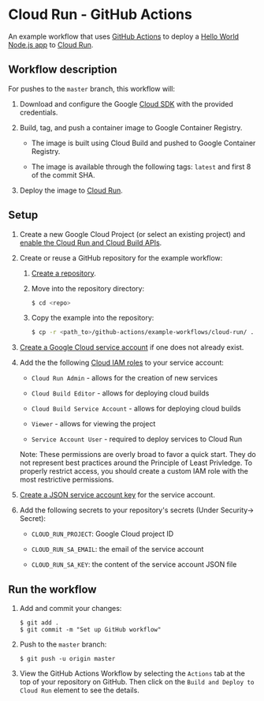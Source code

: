 # Cloud Run - GitHub Actions

An example workflow that uses [GitHub Actions][actions] to deploy a
[Hello World Node.js app](index.js) to [Cloud Run][cloud-run].

## Workflow description

For pushes to the `master` branch, this workflow will:

1.  Download and configure the Google [Cloud SDK][sdk] with the provided
    credentials.

1.  Build, tag, and push a container image to Google Container Registry.

    - The image is built using Cloud Build and pushed to Google Container Registry.

    - The image is available through the following tags: `latest` and first 8 of
      the commit SHA.

1.  Deploy the image to [Cloud Run][cloud-run].

## Setup

1.  Create a new Google Cloud Project (or select an existing project) and
    [enable the Cloud Run and Cloud Build APIs](https://console.cloud.google.com/flows/enableapi?apiid=cloudbuild.googleapis.com,run.googleapis.com).

1.  Create or reuse a GitHub repository for the example workflow:

    1.  [Create a repository](https://help.github.com/en/github/creating-cloning-and-archiving-repositories/creating-a-new-repository).

    1.  Move into the repository directory:

        ```sh
        $ cd <repo>
        ```

    1.  Copy the example into the repository:

        ```sh
        $ cp -r <path_to>/github-actions/example-workflows/cloud-run/ .
        ```

1.  [Create a Google Cloud service account][create-sa] if one does not already
    exist.

1.  Add the the following [Cloud IAM roles][roles] to your service account:

    - `Cloud Run Admin` - allows for the creation of new services

    - `Cloud Build Editor` - allows for deploying cloud builds

    - `Cloud Build Service Account` - allows for deploying cloud builds

    - `Viewer` - allows for viewing the project

    - `Service Account User` -  required to deploy services to Cloud Run

    Note: These permissions are overly broad to favor a quick start. They do not
    represent best practices around the Principle of Least Privledge. To
    properly restrict access, you should create a custom IAM role with the most
    restrictive permissions.


1.  [Create a JSON service account key][create-key] for the service account.

1.  Add the following secrets to your repository's secrets (Under Security-> Secret):

    - `CLOUD_RUN_PROJECT`: Google Cloud project ID

    - `CLOUD_RUN_SA_EMAIL`: the email of the service account

    - `CLOUD_RUN_SA_KEY`: the content of the service account JSON file

## Run the workflow

1.  Add and commit your changes:

    ```text
    $ git add .
    $ git commit -m "Set up GitHub workflow"
    ```

1.  Push to the `master` branch:

    ```text
    $ git push -u origin master
    ```

1.  View the GitHub Actions Workflow by selecting the `Actions` tab at the top
    of your repository on GitHub. Then click on the `Build and Deploy to Cloud
    Run` element to see the details.

[actions]: https://help.github.com/en/categories/automating-your-workflow-with-github-actions
[cloud-run]: https://cloud.google.com/run/
[create-sa]: https://cloud.google.com/iam/docs/creating-managing-service-accounts
[create-key]: https://cloud.google.com/iam/docs/creating-managing-service-account-keys
[sdk]: https://cloud.google.com/sdk
[secrets]: https://help.github.com/en/actions/automating-your-workflow-with-github-actions/creating-and-using-encrypted-secrets
[roles]: https://cloud.google.com/iam/docs/granting-roles-to-service-accounts#granting_access_to_a_service_account_for_a_resource
